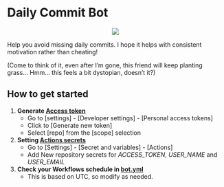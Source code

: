 # Daily Commit Bot
<p align="center">
   <img src="https://github.com/EunhoMoon/daily-commit-bot/assets/87683930/35b3b2e5-8937-44c5-bf69-a9266379dc64"/>
</p>

Help you avoid missing daily commits. I hope it helps with consistent motivation rather than cheating!

(Come to think of it, even after I’m gone, this friend will keep planting grass... Hmm... this feels a bit dystopian, doesn’t it?)

## How to get started

1. **Generate <u>Access token</u>**
   - Go to [settings] - [Developer settings] - [Personal access tokens]
   - Click to [Generate new token]
   - Select [repo] from the [scope] selection
2. **Setting <u>Actions secrets</u>**
   - Go to [Settings] - [Secret and variables] - [Actions]
   - Add New repository secrets for _ACCESS_TOKEN_, _USER_NAME_ and _USER_EMAIL_
3. **Check your Workflows schedule in <u>bot.yml</u>**
   - This is based on UTC, so modify as needed.


